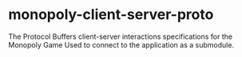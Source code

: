 # monopoly-client-server-proto
The Protocol Buffers client-server interactions specifications for the Monopoly Game 
Used to connect to the application as a submodule.

